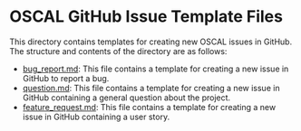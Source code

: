 # OSCAL GitHub Issue Template Files

This directory contains templates for creating new OSCAL issues in GitHub. The structure and contents of the directory are as follows:

* [bug_report.md](bug_report.md): This file contains a template for creating a new issue in GitHub to report a bug.
* [question.md](question.md): This file contains a template for creating a new issue in GitHub containing a general question about the project.
* [feature_request.md](feature_request.md): This file contains a template for creating a new issue in GitHub containing a user story.
